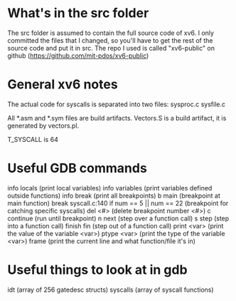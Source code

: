 # What's in the src folder
The src folder is assumed to contain the full source code of xv6.
I only committed the files that I changed, so you'll have to get the rest of the source code 
and put it in src.
The repo I used is called "xv6-public" on github (https://github.com/mit-pdos/xv6-public)

# General xv6 notes
The actual code for syscalls is separated into two files:
sysproc.c 
sysfile.c

All \*.asm and \*.sym files are build artifacts.
Vectors.S is a build artifact, it is generated by vectors.pl.

T_SYSCALL is 64

# Useful GDB commands

info locals (print local variables)
info variables (print variables defined outside functions)
info break (print all breakpoints)
b main (breakpoint at main function)
break syscall.c:140 if num == 5 || num == 22 (breakpoint for catching specific syscalls)
del \<#\> (delete breakpoint number \<#\>)
c continue (run until breakpoint)
n next (step over a function call)
s step (step into a function call)
finish fin (step out of a function call)
print \<var\> (print the value of the variable \<var\>)
ptype \<var\> (print the type of the variable \<var\>)
frame (print the current line and what function/file it's in)


# Useful things to look at in gdb
idt (array of 256 gatedesc structs)
syscalls (array of syscall functions)
